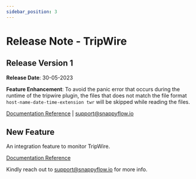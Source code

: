 ```yaml
---
sidebar_position: 3 
---
```

# Release Note - TripWire

## Release Version 1

**Release Date**: 30-05-2023

**Feature Enhancement**: To avoid the panic error that occurs during the runtime of the tripwire plugin, the files that does not match the file format `host-name-date-time-extension twr` will be skipped while reading the files.

[Documentation Reference](/docs/selfhosted-turbo/Integrations/tripwire) | [support@snappyflow.io](mailto:support@snappyflow.io)

## New Feature

An integration feature to monitor TripWire.

[Documentation Reference](/docs/selfhosted-turbo/Integrations/tripwire)

Kindly reach out to [support@snappyflow.io](mailto:support@snappyflow.io) for more info.
